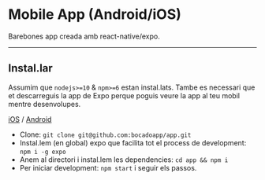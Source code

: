 # Mobile App (Android/iOS)

Barebones app creada amb react-native/expo.

---

## Instal.lar

Assumim que `nodejs>=10` & `npm>=6` estan instal.lats.
Tambe es necessari que et descarreguis la app de Expo perque poguis veure la app al teu mobil mentre desenvolupes.

[iOS](https://itunes.apple.com/app/apple-store/id982107779) / [Android](https://play.google.com/store/apps/details?id=host.exp.exponent&referrer=www)

- Clone: `git clone git@github.com:bocadoapp/app.git`
- Instal.lem (en global) expo que facilita tot el process de development: `npm i -g expo`
- Anem al directori i instal.lem les dependencies: `cd app && npm i`
- Per iniciar development: `npm start` i seguir els passos.